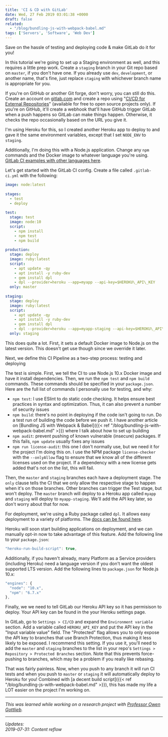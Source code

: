```yaml
---
title: 'CI & CD with GitLab'
date: Wed, 27 Feb 2019 03:01:38 +0000
draft: false
related:
  - "/blog/bundling-js-with-webpack-babel.md"
tags: ['Servers', 'Software', 'Web Dev']
---
```


Save on the hassle of testing and deploying code & make GitLab do it for you!

In this tutorial we're going to set up a Staging environment as well, and this requires a little prep work. Create a `staging` branch in your Git repo based on `master`, if you don't have one. If you already use `dev`, `development`, or another name, that's fine, just replace `staging` with whichever branch name is appropriate for you.

If you're on GitHub or another Git forge, don't worry, you can still do this. Create an account on [gitlab.com](https://gitlab.com/) and create a repo using "[CI/CD for External Repositories](https://docs.gitlab.com/ee/ci/ci_cd_for_external_repos/)" (available for free to open source projects only). If you're on GitHub, it'll create a webhook that'll have GitHub trigger GitLab when a push happens so GitLab can make things happen. Otherwise, it checks the repo occasionally based on the URL you give it.

I'm using Heroku for this, so I created another Heroku app to deploy to and gave it the same environment variables, except that I set `NODE_ENV` to `staging`.

Additionally, I'm doing this with a Node.js application. Change any `npm` commands and the Docker image to whatever language you're using. [GitLab CI examples with other languages here](https://docs.gitlab.com/ce/ci/examples/README.html).

Let's get started with the GitLab CI config. Create a file called `.gitlab-ci.yml` with the following:

```yaml
image: node:latest  
  
stages:  
  - test  
  - deploy  
  
test:  
  stage: test  
  image: node:10  
  script:  
    - npm install  
    - npm test  
    - npm build  
  
production:  
  stage: deploy  
  image: ruby:latest  
  script:  
    - apt update -qy  
    - apt install -y ruby-dev  
    - gem install dpl  
    - dpl --provider=heroku --app=myapp --api-key=$HEROKU\_API\_KEY  
  only: master  
  
staging:  
  stage: deploy  
  image: ruby:latest  
  script:  
    - apt update -qy  
    - apt install -y ruby-dev  
    - gem install dpl  
    - dpl --provider=heroku --app=myapp-staging --api-key=$HEROKU\_API\_KEY  
  only: staging
```

This does quite a lot. First, it sets a default Docker image to Node.js on the latest version. This doesn't get use though since we override it later.

Next, we define this CI Pipeline as a two-step process: testing and deploying

The test is simple. First, we tell the CI to use Node.js 10.x Docker image and have it install dependencies. Then, we run the `npm test` and `npm build` commands. These commands should be specified in your `package.json`. Here are the full list of commands I personally use for testing, and why:

*   `npm test`: I use ESlint to do static code checking. It helps ensure best practices in syntax and optimization. Thus, it can also prevent a number of security issues
*   `npm build`: there's no point in deploying if the code isn't going to run. Do a test run of building the code before we push it. I have another article on [Bundling JS with Webpack & Babel]({{< ref "/blog/bundling-js-with-webpack-babel.md" >}}) where I talk about how to set up building
*   `npm audit`: prevent pushing of known vulnerable (insecure) packages. If this fails, `npm update` usually fixes any issues
*   `npm run license-audit`: this one I don't normally use, but we need it for the project I'm doing this on. I use the NPM package `license-checker` with the `--onlyAllow` flag to ensure that we know all of the different licenses used on the project. If a dependency with a new license gets added that's not on the list, this will fail.

Then, the `master` and `staging` branches each have a deployment stage. The `only` clause tells the CI that we only allow the respective stage to happen when it's on those branches. Other branches can trigger the Test stage, but won't deploy. The `master` branch will deploy to a Heroku app called `myapp` and `staging` will deploy to `myapp-staging`. We'll add the API key later, so don't worry about that for now.

For deployment, we're using a Ruby package called `dpl`. It allows easy deployment to a variety of platforms. The [docs can be found here](https://github.com/travis-ci/dpl).

Heroku will soon start building applications on deployment, and we can manually opt-in now to take advantage of this feature. Add the following line to your `package.json`:

```js
"heroku-run-build-script": true,  

```

Additionally, if you haven't already, many Platform as a Service providers (including Heroku) need a language version if you don't want the oldest supported LTS version. Add the following lines to `package.json` for Node.js 10.x:

```js
"engines": {  
  "node": "10.x",  
  "npm": "6.7.x"  
},
```

Finally, we we need to tell GitLab our Heroku API key so it has permisison to deploy. Your API key can be found in the your Heroku settings page.

In GitLab, go to `Settings > CI/CD` and expand the `Environment variable` section. Add a variable called `HEROKU_API_KEY` and put the API key in the "Input variable value" field. The "Protected" flag allows you to only expose the API key to branches that use Branch Protection, thus making it less likely to be exposed. I recommend this setting. If you use it, you'll need to add the `master` and `staging` branches to the list in your repo's `Settings > Repository > Protected Branches` section. Note that this prevents force-pushing to branches, which may be a problem if you really like rebasing.

That was fairly painless. Now, when you push to any branch it will run CI tests and when you push to `master` or `staging` it will automatically deploy to Heroku for you! Combined with [a decent build script]({{< ref "/blog/bundling-js-with-webpack-babel.md" >}}), this has made my life a LOT easier on the project I'm working on.

---

_This was learned while working on a research project with_ [_Professor Owen Gottlieb_](http://owengottlieb.org/)_._

---

_Updates:_  
_2019-07-31: Content reflow_